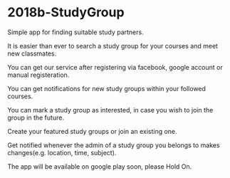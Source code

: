 # 2018b-StudyGroup
  
Simple app for finding suitable study partners. 

It is easier than ever to search a study group for your courses and meet new classmates.

You can get our service after registering via facebook, google account or manual registeration.

You can get notifications for new study groups within your followed courses.

You can mark a study group as interested, in case you wish to join the group in the future.

Create your featured study groups or join an existing one.

Get notified whenever the admin of a study group you belongs to makes changes(e.g. location, time, subject).

The app will be available on google play soon, please Hold On.
